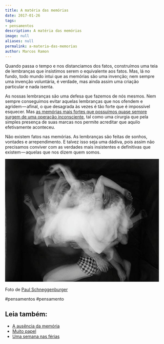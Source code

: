 ```yaml
---
title: A matéria das memórias
date: 2017-01-26
tags:
- pensamentos
description: A matéria das memórias
image: null
aliases: null
permalink: a-materia-das-memorias
author: Marcos Ramon
---
```

Quando passa o tempo e nos distanciamos dos fatos, construímos uma teia de lembranças que insistimos serem o equivalente aos fatos. Mas, lá no fundo, todo mundo intui que as memórias são uma invenção; nem sempre uma invenção voluntária, é verdade, mas ainda assim uma criação particular e nada isenta.

As nossas lembranças são uma defesa que fazemos de nós mesmos. Nem sempre conseguimos evitar aquelas lembranças que nos ofendem e agridem — afinal, o que desagrada às vezes é tão forte que é impossível esquecer. Mas [as memórias mais fortes que possuímos quase sempre surgem de uma operação inconsciente](http://amzn.to/2k2ijWO), tal como uma cirurgia que pela simples presença de suas marcas nos permite acreditar que aquilo efetivamente aconteceu.

Não existem fatos nas memórias. As lembranças são feitas de sonhos, vontades e arrependimento. E talvez isso seja uma dádiva, pois assim não precisamos conviver com as verdades mais insistentes e definitivas que existem — aquelas que nos dizem quem somos.

<img src="/assets/img/a-matéria-das memórias-medium.jpeg">

Foto de [Paul Schneggenburger](http://www.schneggenburger.at/)


#pensamentos #pensamento<div class="leia-tambem" markdown="1">
## Leia também:

- <a href="/a-ausencia-da-memoria">A ausência da memória</a>
- <a href="/muito-papel">Muito papel</a>
- <a href="/uma-semana-nas-ferias">Uma semana nas férias</a>
</div>